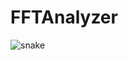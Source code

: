 # FFTAnalyzer

![snake](https://img-blog.csdnimg.cn/20200312181509906.JPG?x-oss-process=image/watermark,type_ZmFuZ3poZW5naGVpdGk,shadow_10,text_aHR0cHM6Ly9ibG9nLmNzZG4ubmV0L3Bpa2FsaXU=,size_16,color_FFFFFF,t_70)
